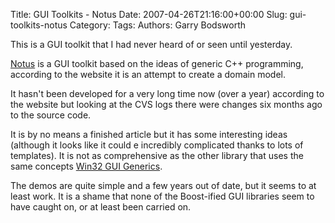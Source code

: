 Title: GUI Toolkits - Notus
Date: 2007-04-26T21:16:00+00:00
Slug: gui-toolkits-notus
Category: 
Tags: 
Authors: Garry Bodsworth

This is a GUI toolkit that I had never heard of or seen until yesterday.

<a href="http://notus.sourceforge.net/">Notus</a> is a GUI toolkit based on the ideas of generic C++ programming, according to the website it is an attempt to create a domain model.

It hasn't been developed for a very long time now (over a year) according to the website but looking at the CVS logs there were changes six months ago to the source code.

It is by no means a finished article but it has some interesting ideas (although it looks like it could e incredibly complicated thanks to lots of templates).  It is not as comprehensive as the other library that uses the same concepts <a href="http://www.torjo.com/win32gui/">Win32 GUI Generics</a>.

The demos are quite simple and a few years out of date, but it seems to at least work.  It is a shame that none of the Boost-ified GUI libraries seem to have caught on, or at least been carried on.
